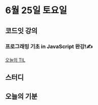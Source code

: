 # 6월 25일 토요일 

## 코드잇 강의
### 프로그래밍 기초 in JavaScript 완강!✍️

   
[오늘의 TIL](https://github.com/saehwa95/TIL/blob/main/JavaScript/Codeit/%ED%94%84%EB%A1%9C%EA%B7%B8%EB%9E%98%EB%B0%8D%EA%B3%BC%20%EB%8D%B0%EC%9D%B4%ED%84%B0%20in%20JavaScript.md)


## 스터디

   
## 오늘의 기분 
